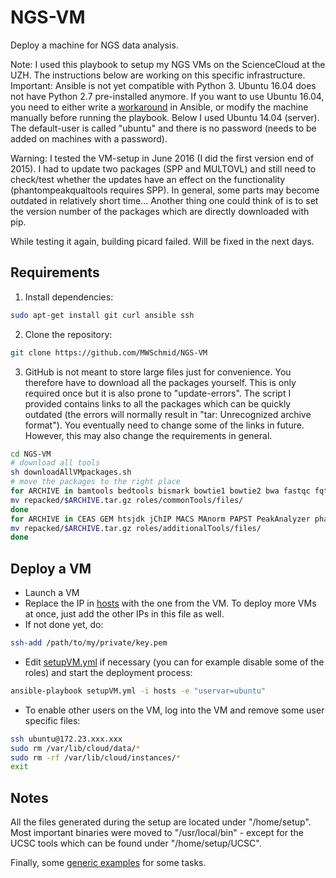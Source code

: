 # NGS-VM
Deploy a machine for NGS data analysis.

Note: I used this playbook to setup my NGS VMs on the ScienceCloud at the UZH. The instructions below are working on this specific infrastructure. Important: Ansible is not yet compatible with Python 3. Ubuntu 16.04 does not have Python 2.7 pre-installed anymore. If you want to use Ubuntu 16.04, you need to either write a [workaround](https://groups.google.com/forum/#!topic/ansible-project/DUKzTho3OCI) in Ansible, or modify the machine manually before running the playbook. Below I used Ubuntu 14.04 (server). The default-user is called "ubuntu" and there is no password (needs to be added on machines with a password).

Warning: I tested the VM-setup in June 2016 (I did the first version end of 2015). I had to update two packages (SPP and MULTOVL) and still need to check/test whether the updates have an effect on the functionality (phantompeakqualtools requires SPP). In general, some parts may become outdated in relatively short time... Another thing one could think of is to set the version number of the packages which are directly downloaded with pip.

While testing it again, building picard failed. Will be fixed in the next days.

## Requirements

1. Install dependencies:
```sh
sudo apt-get install git curl ansible ssh
```
2. Clone the repository:
```sh
git clone https://github.com/MWSchmid/NGS-VM
```
3. GitHub is not meant to store large files just for convenience. You therefore have to download all the packages yourself. This is only required once but it is also prone to "update-errors". The script I provided contains links to all the packages which can be quickly outdated (the errors will normally result in "tar: Unrecognized archive format"). You eventually need to change some of the links in future. However, this may also change the requirements in general.
```sh
cd NGS-VM
# download all tools
sh downloadAllVMpackages.sh
# move the packages to the right place
for ARCHIVE in bamtools bedtools bismark bowtie1 bowtie2 bwa fastqc fqtrim HTSeq multovl Rcount RSEM samtools soapAligner soapBuilder star subread trimGalore UCSC; do
mv repacked/$ARCHIVE.tar.gz roles/commonTools/files/
done
for ARCHIVE in CEAS GEM htsjdk jChIP MACS MAnorm PAPST PeakAnalyzer phantompeakqualtools picard SICER SPP trimmomatic; do
mv repacked/$ARCHIVE.tar.gz roles/additionalTools/files/
done
```

## Deploy a VM

* Launch a VM
* Replace the IP in [hosts](hosts) with the one from the VM. To deploy more VMs at once, just add the other IPs in this file as well.
* If not done yet, do:
```sh
ssh-add /path/to/my/private/key.pem
```
* Edit [setupVM.yml](setupVM.yml) if necessary (you can for example disable some of the roles) and start the deployment process:
```sh
ansible-playbook setupVM.yml -i hosts -e "uservar=ubuntu"
```
* To enable other users on the VM, log into the VM and remove some user specific files:
```sh
ssh ubuntu@172.23.xxx.xxx
sudo rm /var/lib/cloud/data/*
sudo rm -rf /var/lib/cloud/instances/*
exit
```

## Notes

All the files generated during the setup are located under "/home/setup". Most important binaries were moved to "/usr/local/bin" - except for the UCSC tools which can be found under "/home/setup/UCSC".

Finally, some [generic examples](genericExamples.md) for some tasks.



